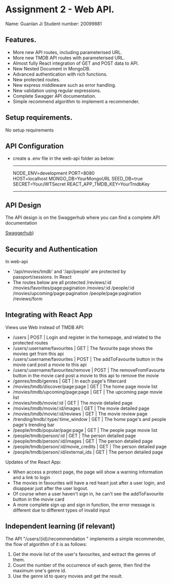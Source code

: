 # Assignment 2 - Web API.

Name: Guanlan Ji
Student number: 20099881

## Features.

 + More new API routes, including parameterised URL.
 + More new TMDB API routes with parameterised URL.
 + Almost fully React integration of GET and POST data to API.
 + New Nested Document in MongoDB.
 + Advanced authentication with rich functions.
 + New protected routes.
 + New express middleware such as error handling.
 + New validation using regular expressions.
 + Complete Swagger API documentation.
 + Simple recommend algorithm to implement a recommender.

## Setup requirements.

No setup requirements

## API Configuration

 + create a .env file in the web-api folder as below:
    ______________________
    NODE_ENV=development
    PORT=8080   
    HOST=localhost
    MONGO_DB=YourMongoURL
    SEED_DB=true
    SECRET=YourJWTSecret
    REACT_APP_TMDB_KEY=YourTmdbKey
    ______________________

## API Design

The API design is on the Swaggerhub where you can find a complete API documentation

[Swaggerhub](https://app.swaggerhub.com/apis-docs/Lanrico/Web-API-CA/1.0.0#/))

## Security and Authentication

 In web-api
 - '/api/movies/tmdb' and '/api/people' are protected by passport/sessions.
 In React
 - The routes below are all protected
    /reviews/:id
    /movies/favorites/page:pagination
    /movies/:id
    /people/:id
    /movies/upcoming/page:pagination
    /people/page:pagination
    /reviews/form
## Integrating with React App

Views use Web instead of TMDB API:
+ /users | POST | Login and register in the homepage, and related to the protected routes
+ /users/:username/favourites | GET | The favourite page shows the movies get from this api
+ /users/:username/favourites | POST | The addToFavourite button in the movie card post a movie to this api
+ /users/:username/favourites/remove | POST | The removeFromFavourte button in the movie card post a movie to this api to remove the movie
+ /genres/tmdb/genres | GET | In each page's filtercard
+ /movies/tmdb/discover/page:page | GET | The home page movie list
+ /movies/tmdb/upcoming/page:page | GET | The upcoming page movie list
+ /movies/tmdb/movie/:id | GET | The movie detailed page
+ /movies/tmdb/movie/:id/images | GET | The movie detailed page
+ /movies/tmdb/movie/:id/reviews | GET | The movie review page
+ /trending/tmdb/:type/:time_window | GET | The home page's and people page's trending bar
+ /people/tmdb/popular/page:page | GET | The people page movie list
+ /people/tmdb/person/:id | GET | The person detailed page
+ /people/tmdb/person/:id/images | GET | The person detailed page
+ /people/tmdb/person/:id/movie_credits | GET | The person detailed page
+ /people/tmdb/person/:id/external_ids | GET | The person detailed page

Updates of the React App:
+ When access a protect page, the page will show a warning information and a link to login
+ The movies in favourites will have a red heart just after a user login, and disappear just after the user logout.
+ Of course when a user haven't sign in, he can't see the addToFavourite button in the movie card 
+ A more complete sign up and sign in function, the error message is different due to different types of invalid input

## Independent learning (if relevant)

The API "/users/{id}/recommendation " implements a simple recommender, the flow of algorithm of it is as follows:
1. Get the movie list of the user's favourites, and extract the genres of them.
2. Count the number of the occurrence of each genre, then find the maximum one's genre id.
3. Use the genre id to query movies and get the result.
